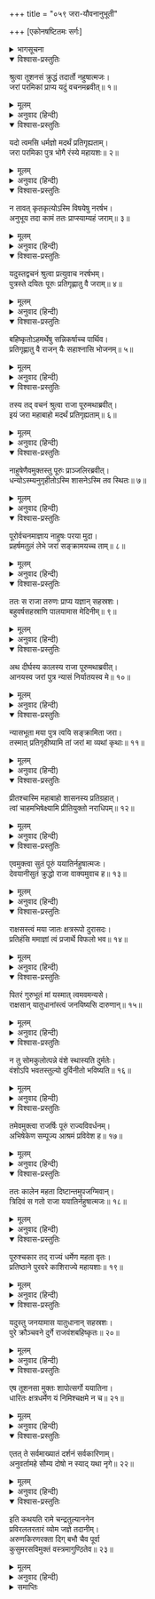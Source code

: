 +++
title = "०५९ जरा-यौवनानुभूती"

+++
[एकोनषष्टितमः सर्गः]



<details><summary>भागसूचना</summary>

59. ययातिका अपने पुत्र पूरुको अपना बुढ़ापा देकर बदलेमें उसका यौवन लेना और  भोगोंसे तृप्त होकर पुनः दीर्घकालके बाद उसे उसका यौवन लौटा देना, पूरुका अपने पिताकी गद्दीपर अभिषेक तथा यदुको शाप
</details>

<details open><summary>विश्वास-प्रस्तुतिः</summary>

श्रुत्वा तूशनसं क्रुद्धं तदार्तो नहुषात्मजः।  
जरां परमिकां प्राप्य यदुं वचनमब्रवीत्॥ १॥
</details>

<details><summary>मूलम्</summary>

श्रुत्वा तूशनसं क्रुद्धं तदार्तो नहुषात्मजः।  
जरां परमिकां प्राप्य यदुं वचनमब्रवीत्॥ १॥
</details>

<details><summary>अनुवाद (हिन्दी)</summary>

शुक्राचार्यके कुपित होनेका समाचार सुनकर नहुषकुमार ययातिको बड़ा दुःख हुआ। उन्हें ऐसी वृद्धावस्था प्राप्त हुई, जो दूसरेकी जवानीसे बदली जा सकती थी। उस विलक्षण जरावस्थाको पाकर राजाने यदुसे कहा—॥ १॥
</details>

<details open><summary>विश्वास-प्रस्तुतिः</summary>

यदो त्वमसि धर्मज्ञो मदर्थं प्रतिगृह्यताम्।  
जरा परमिका पुत्र भोगै रंस्ये महायशः॥ २॥
</details>

<details><summary>मूलम्</summary>

यदो त्वमसि धर्मज्ञो मदर्थं प्रतिगृह्यताम्।  
जरा परमिका पुत्र भोगै रंस्ये महायशः॥ २॥
</details>

<details><summary>अनुवाद (हिन्दी)</summary>

‘यदो! तुम धर्मके ज्ञाता हो। मेरे महायशस्वी पुत्र! तुम मेरे लिये दूसरेके शरीरमें संचारित करनेके योग्य इस जरावस्थाको ले लो। मैं भोगोंद्वारा रमण करूँगा—अपनी भोगविषयक इच्छाको पूर्ण करूँगा॥ २॥
</details>

<details open><summary>विश्वास-प्रस्तुतिः</summary>

न तावत् कृतकृत्योऽस्मि विषयेषु नरर्षभ।  
अनुभूय तदा कामं ततः प्राप्स्याम्यहं जराम्॥ ३॥
</details>

<details><summary>मूलम्</summary>

न तावत् कृतकृत्योऽस्मि विषयेषु नरर्षभ।  
अनुभूय तदा कामं ततः प्राप्स्याम्यहं जराम्॥ ३॥
</details>

<details><summary>अनुवाद (हिन्दी)</summary>

‘नरश्रेष्ठ! अभीतक मैं विषयभोगोंसे तृप्त नहीं हुआ हूँ। इच्छानुसार विषयसुखका अनुभव करके फिर अपनी वृद्धावस्था मैं तुमसे ले लूँगा’॥ ३॥
</details>

<details open><summary>विश्वास-प्रस्तुतिः</summary>

यदुस्तद्वचनं श्रुत्वा प्रत्युवाच नरर्षभम्।  
पुत्रस्ते दयितः पूरुः प्रतिगृह्णातु वै जराम्॥ ४॥
</details>

<details><summary>मूलम्</summary>

यदुस्तद्वचनं श्रुत्वा प्रत्युवाच नरर्षभम्।  
पुत्रस्ते दयितः पूरुः प्रतिगृह्णातु वै जराम्॥ ४॥
</details>

<details><summary>अनुवाद (हिन्दी)</summary>

उनकी यह बात सुनकर यदुने नरश्रेष्ठ ययातिको उत्तर दिया—‘आपके लाड़ले बेटे पूरु ही इस वृद्धावस्थाको ग्रहण करें॥ ४॥
</details>

<details open><summary>विश्वास-प्रस्तुतिः</summary>

बहिष्कृतोऽहमर्थेषु सन्निकर्षाच्च पार्थिव।  
प्रतिगृह्णातु वै राजन् यैः सहाश्नासि भोजनम्॥ ५॥
</details>

<details><summary>मूलम्</summary>

बहिष्कृतोऽहमर्थेषु सन्निकर्षाच्च पार्थिव।  
प्रतिगृह्णातु वै राजन् यैः सहाश्नासि भोजनम्॥ ५॥
</details>

<details><summary>अनुवाद (हिन्दी)</summary>

‘पृथ्वीनाथ! मुझे तो आपने धनसे तथा पास रहकर लाड़-प्यार पानेके अधिकारसे भी वञ्चित कर दिया है; अतः जिनके साथ बैठकर आप भोजन करते हैं, उन्हीं लोगोंसे युवावस्था ग्रहण कीजिये’॥ ५॥
</details>

<details open><summary>विश्वास-प्रस्तुतिः</summary>

तस्य तद् वचनं श्रुत्वा राजा पूरुमथाब्रवीत्।  
इयं जरा महाबाहो मदर्थं प्रतिगृह्यताम्॥ ६॥
</details>

<details><summary>मूलम्</summary>

तस्य तद् वचनं श्रुत्वा राजा पूरुमथाब्रवीत्।  
इयं जरा महाबाहो मदर्थं प्रतिगृह्यताम्॥ ६॥
</details>

<details><summary>अनुवाद (हिन्दी)</summary>

यदुकी यह बात सुनकर राजाने पूरुसे कहा—‘महाबाहो! मेरी सुख-सुविधाके लिये तुम इस वृद्धावस्थाको ग्रहण कर लो’॥ ६॥
</details>

<details open><summary>विश्वास-प्रस्तुतिः</summary>

नाहुषेणैवमुक्तस्तु पूरुः प्राञ्जलिरब्रवीत्।  
धन्योऽस्म्यनुगृहीतोऽस्मि शासनेऽस्मि तव स्थितः॥ ७॥
</details>

<details><summary>मूलम्</summary>

नाहुषेणैवमुक्तस्तु पूरुः प्राञ्जलिरब्रवीत्।  
धन्योऽस्म्यनुगृहीतोऽस्मि शासनेऽस्मि तव स्थितः॥ ७॥
</details>

<details><summary>अनुवाद (हिन्दी)</summary>

नहुष-पुत्र ययातिके ऐसा कहनेपर पूरु हाथ जोड़कर बोले—‘पिताजी! आपकी सेवाका अवसर पाकर मैं धन्य हो गया। यह आपका मेरे ऊपर महान् अनुग्रह है। आपकी आज्ञाका पालन करनेके लिये मैं हर तरहसे तैयार हूँ’॥ ७॥
</details>

<details open><summary>विश्वास-प्रस्तुतिः</summary>

पूरोर्वचनमाज्ञाय नाहुषः परया मुदा।  
प्रहर्षमतुलं लेभे जरां सङ्क्रामयच्च ताम्॥ ८॥
</details>

<details><summary>मूलम्</summary>

पूरोर्वचनमाज्ञाय नाहुषः परया मुदा।  
प्रहर्षमतुलं लेभे जरां सङ्क्रामयच्च ताम्॥ ८॥
</details>

<details><summary>अनुवाद (हिन्दी)</summary>

पूरुका यह स्वीकारसूचक वचन सुनकर नहुषकुमार ययातिको बड़ी प्रसन्नता हुई। उन्हें अनुपम हर्ष प्राप्त हुआ और उन्होंने अपनी वृद्धावस्था पूरुके शरीरमें संचारित कर दी॥ ८॥
</details>

<details open><summary>विश्वास-प्रस्तुतिः</summary>

ततः स राजा तरुणः प्राप्य यज्ञान् सहस्रशः।  
बहुवर्षसहस्राणि पालयामास मेदिनीम्॥ ९॥
</details>

<details><summary>मूलम्</summary>

ततः स राजा तरुणः प्राप्य यज्ञान् सहस्रशः।  
बहुवर्षसहस्राणि पालयामास मेदिनीम्॥ ९॥
</details>

<details><summary>अनुवाद (हिन्दी)</summary>

तदनन्तर तरुण हुए राजा ययातिने सहस्रों यज्ञोंका अनुष्ठान करते हुए कई हजार वर्षोंतक इस पृथ्वीका पालन किया॥ ९॥
</details>

<details open><summary>विश्वास-प्रस्तुतिः</summary>

अथ दीर्घस्य कालस्य राजा पूरुमथाब्रवीत्।  
आनयस्व जरां पुत्र न्यासं निर्यातयस्व मे॥ १०॥
</details>

<details><summary>मूलम्</summary>

अथ दीर्घस्य कालस्य राजा पूरुमथाब्रवीत्।  
आनयस्व जरां पुत्र न्यासं निर्यातयस्व मे॥ १०॥
</details>

<details><summary>अनुवाद (हिन्दी)</summary>

इसके बाद दीर्घकाल व्यतीत होनेपर राजाने पूरुसे कहा—‘बेटा! तुम्हारे पास धरोहरके रूपमें रखी हुई मेरी वृद्धावस्थाको मुझे लौटा दो॥ १०॥
</details>

<details open><summary>विश्वास-प्रस्तुतिः</summary>

न्यासभूता मया पुत्र त्वयि सङ्क्रामिता जरा।  
तस्मात् प्रतिगृहीष्यामि तां जरां मा व्यथां कृथाः॥ ११॥
</details>

<details><summary>मूलम्</summary>

न्यासभूता मया पुत्र त्वयि सङ्क्रामिता जरा।  
तस्मात् प्रतिगृहीष्यामि तां जरां मा व्यथां कृथाः॥ ११॥
</details>

<details><summary>अनुवाद (हिन्दी)</summary>

‘पुत्र! मैंने वृद्धावस्थाको धरोहरके रूपमें ही तुम्हारे शरीरमें संचारित किया था; इसलिये उसे वापस ले लूँगा। तुम अपने मनमें दुःख न मानना॥ ११॥
</details>

<details open><summary>विश्वास-प्रस्तुतिः</summary>

प्रीतश्चास्मि महाबाहो शासनस्य प्रतिग्रहात्।  
त्वां चाहमभिषेक्ष्यामि प्रीतियुक्तो नराधिपम्॥ १२॥
</details>

<details><summary>मूलम्</summary>

प्रीतश्चास्मि महाबाहो शासनस्य प्रतिग्रहात्।  
त्वां चाहमभिषेक्ष्यामि प्रीतियुक्तो नराधिपम्॥ १२॥
</details>

<details><summary>अनुवाद (हिन्दी)</summary>

‘महाबाहो! तुमने मेरी आज्ञा मान ली, इससे मुझे बड़ी प्रसन्नता हुई। अब मैं बड़े प्रेमसे राजाके पदपर तुम्हारा अभिषेक करूँगा’॥ १२॥
</details>

<details open><summary>विश्वास-प्रस्तुतिः</summary>

एवमुक्त्वा सुतं पूरुं ययातिर्नहुषात्मजः।  
देवयानीसुतं क्रुद्धो राजा वाक्यमुवाच ह॥ १३॥
</details>

<details><summary>मूलम्</summary>

एवमुक्त्वा सुतं पूरुं ययातिर्नहुषात्मजः।  
देवयानीसुतं क्रुद्धो राजा वाक्यमुवाच ह॥ १३॥
</details>

<details><summary>अनुवाद (हिन्दी)</summary>

अपने पुत्र पूरुसे ऐसा कहकर नहुषकुमार राजा ययाति देवयानीके बेटेसे कुपित होकर बोले—॥ १३॥
</details>

<details open><summary>विश्वास-प्रस्तुतिः</summary>

राक्षसस्त्वं मया जातः क्षत्ररूपो दुरासदः।  
प्रतिहंसि ममाज्ञां त्वं प्रजार्थे विफलो भव॥ १४॥
</details>

<details><summary>मूलम्</summary>

राक्षसस्त्वं मया जातः क्षत्ररूपो दुरासदः।  
प्रतिहंसि ममाज्ञां त्वं प्रजार्थे विफलो भव॥ १४॥
</details>

<details><summary>अनुवाद (हिन्दी)</summary>

‘यदो! मैंने दुर्जय क्षत्रियके रूपमें तुम-जैसे राक्षसको जन्म दिया। तुमने मेरी आज्ञाका उल्लङ्घन किया है, अतः तुम अपनी संतानोंको राज्याधिकारी बनानेके विषयमें विफल-मनोरथ हो जाओ॥ १४॥
</details>

<details open><summary>विश्वास-प्रस्तुतिः</summary>

पितरं गुरुभूतं मां यस्मात् त्वमवमन्यसे।  
राक्षसान् यातुधानांस्त्वं जनयिष्यसि दारुणान्॥ १५॥
</details>

<details><summary>मूलम्</summary>

पितरं गुरुभूतं मां यस्मात् त्वमवमन्यसे।  
राक्षसान् यातुधानांस्त्वं जनयिष्यसि दारुणान्॥ १५॥
</details>

<details><summary>अनुवाद (हिन्दी)</summary>

‘मैं पिता हूँ, गुरु हूँ; फिर भी तुम मेरा अपमान करते हो, इसलिये भयंकर राक्षसों और यातुधानोंको तुम जन्म दोगे॥ १५॥
</details>

<details open><summary>विश्वास-प्रस्तुतिः</summary>

न तु सोमकुलोत्पन्ने वंशे स्थास्यति दुर्मतेः।  
वंशोऽपि भवतस्तुल्यो दुर्विनीतो भविष्यति॥ १६॥
</details>

<details><summary>मूलम्</summary>

न तु सोमकुलोत्पन्ने वंशे स्थास्यति दुर्मतेः।  
वंशोऽपि भवतस्तुल्यो दुर्विनीतो भविष्यति॥ १६॥
</details>

<details><summary>अनुवाद (हिन्दी)</summary>

‘तुम्हारी बुद्धि बहुत खोटी है। अतः तुम्हारी संतान सोमकुलमें उत्पन्न वंशपरम्परामें राजाके रूपसे प्रतिष्ठित नहीं होगी। तुम्हारी संतति भी तुम्हारे ही समान उद्दण्ड होगी’॥ १६॥
</details>

<details open><summary>विश्वास-प्रस्तुतिः</summary>

तमेवमुक्त्वा राजर्षिः पूरुं राज्यविवर्धनम्।  
अभिषेकेण सम्पूज्य आश्रमं प्रविवेश ह॥ १७॥
</details>

<details><summary>मूलम्</summary>

तमेवमुक्त्वा राजर्षिः पूरुं राज्यविवर्धनम्।  
अभिषेकेण सम्पूज्य आश्रमं प्रविवेश ह॥ १७॥
</details>

<details><summary>अनुवाद (हिन्दी)</summary>

यदुसे ऐसा कहकर राजर्षि ययातिने राज्यकी वृद्धि करनेवाले पूरुको अभिषेकके द्वारा सम्मानित करके वानप्रस्थ-आश्रममें प्रवेश किया॥ १७॥
</details>

<details open><summary>विश्वास-प्रस्तुतिः</summary>

ततः कालेन महता दिष्टान्तमुपजग्मिवान्।  
त्रिदिवं स गतो राजा ययातिर्नहुषात्मजः॥ १८॥
</details>

<details><summary>मूलम्</summary>

ततः कालेन महता दिष्टान्तमुपजग्मिवान्।  
त्रिदिवं स गतो राजा ययातिर्नहुषात्मजः॥ १८॥
</details>

<details><summary>अनुवाद (हिन्दी)</summary>

तदनन्तर दीर्घकालके पश्चात् प्रारब्ध-भोगका क्षय होनेपर नहुषपुत्र राजा ययातिने शरीरको त्याग दिया और स्वर्गलोकको प्रस्थान किया॥ १८॥
</details>

<details open><summary>विश्वास-प्रस्तुतिः</summary>

पूरुश्चकार तद् राज्यं धर्मेण महता वृतः।  
प्रतिष्ठाने पुरवरे काशिराज्ये महायशाः॥ १९॥
</details>

<details><summary>मूलम्</summary>

पूरुश्चकार तद् राज्यं धर्मेण महता वृतः।  
प्रतिष्ठाने पुरवरे काशिराज्ये महायशाः॥ १९॥
</details>

<details><summary>अनुवाद (हिन्दी)</summary>

उसके बाद महायशस्वी पूरुने महान् धर्मसे संयुक्त हो काशिराजकी श्रेष्ठ राजधानी प्रतिष्ठानपुरमें रहकर उस राज्यका पालन किया॥ १९॥
</details>

<details open><summary>विश्वास-प्रस्तुतिः</summary>

यदुस्तु जनयामास यातुधानान् सहस्रशः।  
पुरे क्रौञ्चवने दुर्गे राजवंशबहिष्कृतः॥ २०॥
</details>

<details><summary>मूलम्</summary>

यदुस्तु जनयामास यातुधानान् सहस्रशः।  
पुरे क्रौञ्चवने दुर्गे राजवंशबहिष्कृतः॥ २०॥
</details>

<details><summary>अनुवाद (हिन्दी)</summary>

राजकुलसे बहिष्कृत यदुने नगरमें तथा दुर्गम क्रौञ्चवनमें सहस्रों यातुधानोंको जन्म दिया॥ २०॥
</details>

<details open><summary>विश्वास-प्रस्तुतिः</summary>

एष तूशनसा मुक्तः शापोत्सर्गो ययातिना।  
धारितः क्षत्रधर्मेण यं निमिश्चक्षमे न च॥ २१॥
</details>

<details><summary>मूलम्</summary>

एष तूशनसा मुक्तः शापोत्सर्गो ययातिना।  
धारितः क्षत्रधर्मेण यं निमिश्चक्षमे न च॥ २१॥
</details>

<details><summary>अनुवाद (हिन्दी)</summary>

शुक्राचार्यके दिये हुए इस शापको राजा ययातिने क्षत्रियधर्मके अनुसार धारण कर लिया। परंतु राजा निमिने वसिष्ठजीके शापको नहीं सहन किया॥ २१॥
</details>

<details open><summary>विश्वास-प्रस्तुतिः</summary>

एतत् ते सर्वमाख्यातं दर्शनं सर्वकारिणाम्।  
अनुवर्तामहे सौम्य दोषो न स्याद् यथा नृगे॥ २२॥
</details>

<details><summary>मूलम्</summary>

एतत् ते सर्वमाख्यातं दर्शनं सर्वकारिणाम्।  
अनुवर्तामहे सौम्य दोषो न स्याद् यथा नृगे॥ २२॥
</details>

<details><summary>अनुवाद (हिन्दी)</summary>

सौम्य! यह सारा प्रसंग मैंने तुम्हें सुना दिया। समस्त कृत्योंका पालन करनेवाले सत्पुरुषोंकी दृष्टि (विचार)-का ही हम अनुसरण करते हैं, जिससे राजा नृगकी भाँति हमें भी दोष न प्राप्त हो॥ २२॥
</details>

<details open><summary>विश्वास-प्रस्तुतिः</summary>

इति कथयति रामे चन्द्रतुल्याननेन  
प्रविरलतरतारं व्योम जज्ञे तदानीम्।  
अरुणकिरणरक्ता दिग् बभौ चैव पूर्वा  
कुसुमरसविमुक्तं वस्त्रमागुण्ठितेव॥ २३॥
</details>

<details><summary>मूलम्</summary>

इति कथयति रामे चन्द्रतुल्याननेन  
प्रविरलतरतारं व्योम जज्ञे तदानीम्।  
अरुणकिरणरक्ता दिग् बभौ चैव पूर्वा  
कुसुमरसविमुक्तं वस्त्रमागुण्ठितेव॥ २३॥
</details>

<details><summary>अनुवाद (हिन्दी)</summary>

चन्द्रमाके समान मनोहर मुखवाले श्रीराम जब इस प्रकार कथा कह रहे थे, उस समय आकाशमें दो-ही-एक तारे रह गये। पूर्व दिशा अरुण किरणोंसे रञ्जित हो लाल दिखायी देने लगी, मानो कुसुम-रंगमें रँगे हुए अरुण वस्त्रसे उसने अपने अङ्गोंको ढक लिया हो॥ २३॥
</details>

<details><summary>समाप्तिः</summary>

इत्यार्षे श्रीमद्रामायणे वाल्मीकीये आदिकाव्ये उत्तरकाण्डे एकोनषष्टितमः सर्गः॥ ५९॥  
इस प्रकार श्रीवाल्मीकिनिर्मित आर्षरामायण आदिकाव्यके उत्तरकाण्डमें उनसठवाँ सर्ग पूरा हुआ॥ ५९॥
</details>

